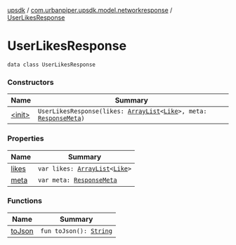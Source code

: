 [upsdk](../../index.md) / [com.urbanpiper.upsdk.model.networkresponse](../index.md) / [UserLikesResponse](./index.md)

# UserLikesResponse

`data class UserLikesResponse`

### Constructors

| Name | Summary |
|---|---|
| [&lt;init&gt;](-init-.md) | `UserLikesResponse(likes: `[`ArrayList`](https://developer.android.com/reference/java/util/ArrayList.html)`<`[`Like`](../-like/index.md)`>, meta: `[`ResponseMeta`](../-response-meta/index.md)`)` |

### Properties

| Name | Summary |
|---|---|
| [likes](likes.md) | `var likes: `[`ArrayList`](https://developer.android.com/reference/java/util/ArrayList.html)`<`[`Like`](../-like/index.md)`>` |
| [meta](meta.md) | `var meta: `[`ResponseMeta`](../-response-meta/index.md) |

### Functions

| Name | Summary |
|---|---|
| [toJson](to-json.md) | `fun toJson(): `[`String`](https://kotlinlang.org/api/latest/jvm/stdlib/kotlin/-string/index.html) |
